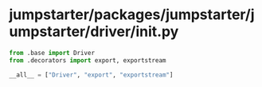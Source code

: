 # jumpstarter/packages/jumpstarter/jumpstarter/driver/__init__.py

```python
from .base import Driver
from .decorators import export, exportstream

__all__ = ["Driver", "export", "exportstream"]

```